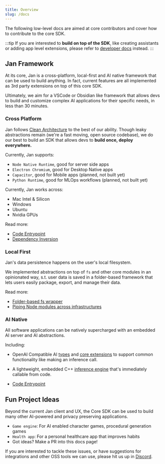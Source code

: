 ```yaml
---
title: Overview
slug: /docs
---
```


The following low-level docs are aimed at core contributors and cover how to contribute to the core SDK.

:::tip
If you are interested to **build on top of the SDK**, like creating assistants or adding app level extensions, please refer to [developer docs](/developer) instead.
:::

## Jan Framework

At its core, Jan is a cross-platform, local-first and AI native framework that can be used to build anything. In fact, current features are all implemented as 3rd party extensions on top of this core SDK.

Ultimately, we aim for a VSCode or Obsidian like framework that allows devs to build and customize complex AI applications for their specific needs, in less than 30 minutes.

### Cross Platform

Jan follows [Clean Architecture](https://blog.cleancoder.com/uncle-bob/2012/08/13/the-clean-architecture.html) to the best of our ability. Though leaky abstractions remain (we're a fast moving, open source codebase), we do our best to build an SDK that allows devs to **build once, deploy everywhere.**

Currently, Jan supports:

- `Node Native Runtime`, good for server side apps
- `Electron Chromium`, good for Desktop Native apps
- `Capacitor`, good for Mobile apps (planned, not built yet)
- `Python Runtime`, good for MLOps workflows (planned, not built yet)

Currently, Jan works across:

- Mac Intel & Silicon
- Windows
- Ubuntu
- Nvidia GPUs

Read more:

- [Code Entrypoint](https://github.com/janhq/jan/tree/main/core)
- [Dependency Inversion](https://en.wikipedia.org/wiki/Dependency_inversion_principle)

### Local First

Jan's data persistence happens on the user's local filesystem.

We implemented abstractions on top of `fs` and other core modules in an opinionated way, s.t. user data is saved in a folder-based framework that lets users easily package, export, and manage their data.

Read more:

- [Folder-based fs wrapper](https://github.com/janhq/jan/blob/main/core/src/fs.ts)
- [Piping Node modules across infrastructures](https://github.com/janhq/jan/tree/main/core/src/node)

### AI Native

All software applications can be natively supercharged with an embedded AI server and AI abstractions.

Including:

- OpenAI Compatible AI [types](https://github.com/janhq/jan/tree/main/core/src/types) and [core extensions](https://github.com/janhq/jan/tree/main/core/src/extensions) to support common functionality like making an inference call.
- A lightweight, embedded C++ [inference engine](https://github.com/janhq/jan/tree/main/extensions/inference-nitro-extension) that's immediately callable from code.

- [Code Entrypoint](https://github.com/janhq/jan/tree/main/core/src/api)

## Fun Project Ideas

Beyond the current Jan client and UX, the Core SDK can be used to build many other AI-powered and privacy preserving applications.

- `Game engine`: For AI enabled character games, procedural generation games
- `Health app`: For a personal healthcare app that improves habits
- Got ideas? Make a PR into this docs page!

If you are interested to tackle these issues, or have suggestions for integrations and other OSS tools we can use, please hit us up in [Discord](https://discord.gg/5rQ2zTv3be).
